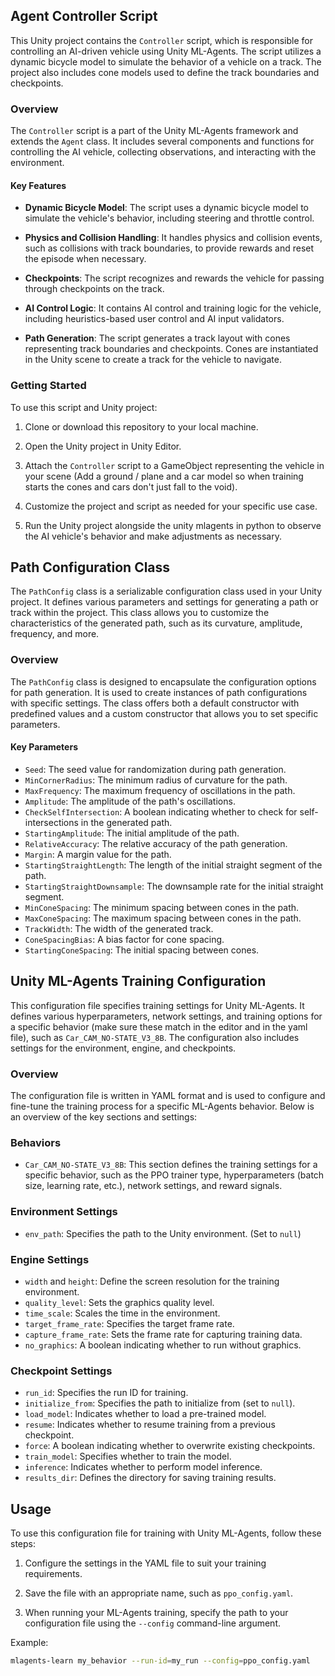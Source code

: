 ## Agent Controller Script

This Unity project contains the `Controller` script, which is responsible for controlling an AI-driven vehicle using Unity ML-Agents. The script utilizes a dynamic bicycle model to simulate the behavior of a vehicle on a track. The project also includes cone models used to define the track boundaries and checkpoints.

### Overview

The `Controller` script is a part of the Unity ML-Agents framework and extends the `Agent` class. It includes several components and functions for controlling the AI vehicle, collecting observations, and interacting with the environment.

#### Key Features

- **Dynamic Bicycle Model**: The script uses a dynamic bicycle model to simulate the vehicle's behavior, including steering and throttle control.

- **Physics and Collision Handling**: It handles physics and collision events, such as collisions with track boundaries, to provide rewards and reset the episode when necessary.

- **Checkpoints**: The script recognizes and rewards the vehicle for passing through checkpoints on the track.

- **AI Control Logic**: It contains AI control and training logic for the vehicle, including heuristics-based user control and AI input validators.

- **Path Generation**: The script generates a track layout with cones representing track boundaries and checkpoints. Cones are instantiated in the Unity scene to create a track for the vehicle to navigate.

### Getting Started

To use this script and Unity project:

1. Clone or download this repository to your local machine.

2. Open the Unity project in Unity Editor.

3. Attach the `Controller` script to a GameObject representing the vehicle in your scene (Add a ground / plane and a car model so when training starts the cones and cars don't just fall to the void).

4. Customize the project and script as needed for your specific use case.

5. Run the Unity project alongside the unity mlagents in python to observe the AI vehicle's behavior and make adjustments as necessary.




## Path Configuration Class 

The `PathConfig` class is a serializable configuration class used in your Unity project. It defines various parameters and settings for generating a path or track within the project. This class allows you to customize the characteristics of the generated path, such as its curvature, amplitude, frequency, and more.

### Overview

The `PathConfig` class is designed to encapsulate the configuration options for path generation. It is used to create instances of path configurations with specific settings. The class offers both a default constructor with predefined values and a custom constructor that allows you to set specific parameters.

#### Key Parameters

- `Seed`: The seed value for randomization during path generation.
- `MinCornerRadius`: The minimum radius of curvature for the path.
- `MaxFrequency`: The maximum frequency of oscillations in the path.
- `Amplitude`: The amplitude of the path's oscillations.
- `CheckSelfIntersection`: A boolean indicating whether to check for self-intersections in the generated path.
- `StartingAmplitude`: The initial amplitude of the path.
- `RelativeAccuracy`: The relative accuracy of the path generation.
- `Margin`: A margin value for the path.
- `StartingStraightLength`: The length of the initial straight segment of the path.
- `StartingStraightDownsample`: The downsample rate for the initial straight segment.
- `MinConeSpacing`: The minimum spacing between cones in the path.
- `MaxConeSpacing`: The maximum spacing between cones in the path.
- `TrackWidth`: The width of the generated track.
- `ConeSpacingBias`: A bias factor for cone spacing.
- `StartingConeSpacing`: The initial spacing between cones.



## Unity ML-Agents Training Configuration 

This configuration file specifies training settings for Unity ML-Agents. It defines various hyperparameters, network settings, and training options for a specific behavior (make sure these match in the editor and in the yaml file), such as `Car_CAM_NO-STATE_V3_8B`. The configuration also includes settings for the environment, engine, and checkpoints.

### Overview

The configuration file is written in YAML format and is used to configure and fine-tune the training process for a specific ML-Agents behavior. Below is an overview of the key sections and settings:

### Behaviors

- `Car_CAM_NO-STATE_V3_8B`: This section defines the training settings for a specific behavior, such as the PPO trainer type, hyperparameters (batch size, learning rate, etc.), network settings, and reward signals.

### Environment Settings

- `env_path`: Specifies the path to the Unity environment. (Set to `null`)

### Engine Settings

- `width` and `height`: Define the screen resolution for the training environment.
- `quality_level`: Sets the graphics quality level.
- `time_scale`: Scales the time in the environment.
- `target_frame_rate`: Specifies the target frame rate.
- `capture_frame_rate`: Sets the frame rate for capturing training data.
- `no_graphics`: A boolean indicating whether to run without graphics.

### Checkpoint Settings

- `run_id`: Specifies the run ID for training.
- `initialize_from`: Specifies the path to initialize from (set to `null`).
- `load_model`: Indicates whether to load a pre-trained model.
- `resume`: Indicates whether to resume training from a previous checkpoint.
- `force`: A boolean indicating whether to overwrite existing checkpoints.
- `train_model`: Specifies whether to train the model.
- `inference`: Indicates whether to perform model inference.
- `results_dir`: Defines the directory for saving training results.

## Usage

To use this configuration file for training with Unity ML-Agents, follow these steps:

1. Configure the settings in the YAML file to suit your training requirements.

2. Save the file with an appropriate name, such as `ppo_config.yaml`.

3. When running your ML-Agents training, specify the path to your configuration file using the `--config` command-line argument.

Example:
```bash
mlagents-learn my_behavior --run-id=my_run --config=ppo_config.yaml

